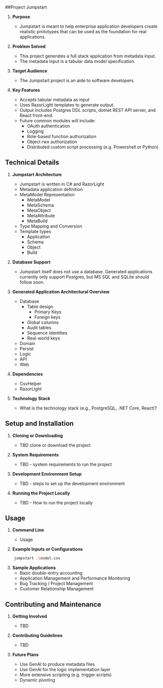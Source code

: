 ##Project Jumpstart


1. **Purpose**  
    - Jumpstart is meant to help enterprise application developers create realistic prototypes that can be used as the foundation for real applications.

2. **Problem Solved** 
   - This project generates a full stack application from metadata input.
   - The metadata input is a tabular data model specification.

3. **Target Audience**  
   - The Jumpstart project is an aide to software developers.

4. **Key Features**  
   - Accepts tabular metadata as input
   - Uses RazorLight templates to generate output.
   - Output includes Postgres DDL scripts, dotnet REST API server, and React front-end.
   - Future common modules will include:
     - OAuth authentication
     - Logging
     - Role-based function authorization
     - Object rwx authorization
     - Distributed custom script processing (e.g. Powershell or Python)

## Technical Details
1. **Jumpstart Architecture**  
   - Jumpstart is written in C# and RazorLight
   - Metadata application definition
   - MetaModel Representation
     - MetaModel
     - MetaSchema
     - MetaObject
     - MetaAttribute
     - MetaBuild
   - Type Mapping and Conversion
   - Template types
     - Application
     - Schema
     - Object
     - Build

2. **Database Support**  
   - Jumpstart itself does not use a database.  Generated applications currently only support Postgres, but MS SQL and SQLite should follow soon.

3. **Generated Application Architectural Overview**  
   - Database
     - Table design
       - Primary Keys
       - Foreign keys
     - Global columns
     - Audit tables
     - Sequence identities
     - Real-world keys
   - Domain
   - Persist
   - Logic
   - API
   - Web
   

4. **Dependencies**  
   - CsvHelper
   - RazorLight

5. **Technology Stack**  
    - What is the technology stack (e.g., PostgreSQL, .NET Core, React)?

## Setup and Installation
1. **Cloning or Downloading**  
    - TBD clone or download the project

2. **System Requirements**  
    - TBD - system requirements to run the project

3. **Development Environment Setup**  
    - TBD - steps to set up the development environment

4. **Running the Project Locally**  
    - TBD - How to run the project locally

## Usage
1. **Command Line**  
    - Usage

2. **Example Inputs or Configurations**  
``` bash
    jumpstart .\model.csv
```

3. **Sample Applications**  
    - Basic double-entry accounting
    - Application Management and Performance Monitoring
    - Bug Tracking / Project Management
    - Customer Relationship Management

## Contributing and Maintenance
1. **Getting Involved**  
     - TBD

2. **Contributing Guidelines**  
     - TBD

3. **Future Plans**  
    - Use GenAI to produce metadata files
    - Use GenAI for the logic implementation layer
    - More extensive scripting (e.g. trigger scripts)
    - Dynamic pivoting

